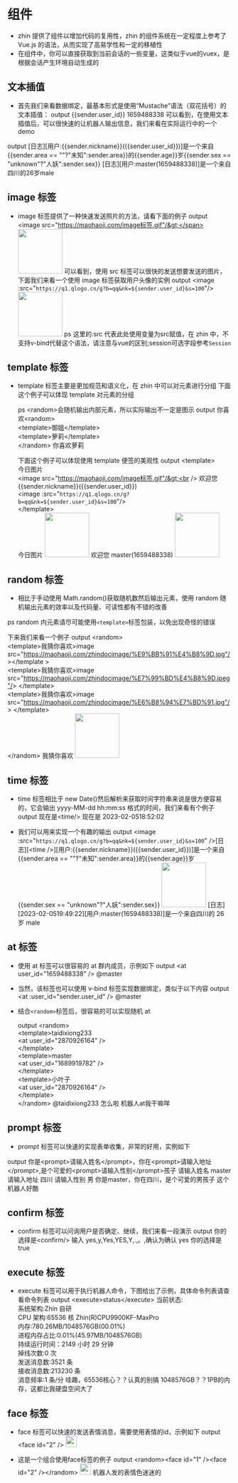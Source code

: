 <!--本页内容由@github.com/taidixiong233编辑于2023年2月5日-->
# 组件

- zhin 提供了组件以增加代码的复用性，zhin 的组件系统在一定程度上参考了 Vue.js 的语法，从而实现了高易学性和一定的移植性
- 在组件中，你可以直接获取到当前会话的一些变量，这类似于vue的vuex，是根据会话产生环境自动生成的

## 文本插值

- 首先我们来看数据绑定，最基本形式是使用“Mustache”语法（双花括号）的文本插值：
  <ChatHistory>
  <ChatMsg id="1659488338"><span v-pre>output {{sender.user_id}}</span></ChatMsg>
  <ChatMsg id="1689919782">1659488338</ChatMsg>
  </ChatHistory>
  可以看到，在使用文本插值后，可以很快速的让机器人输出信息，我们来看在实际运行中的一个 demo

<ChatHistory>
  <ChatMsg id="1659488338"><span v-pre>output [日志][用户:{{sender.nickname}}({{sender.user_id}})]是一个来自{{sender.area == ""?"未知":sender.area}}的{{sender.age}}岁{{sender.sex == "unknown"?"人妖":sender.sex}}</span></ChatMsg>
  <ChatMsg id="1689919782">[日志][用户:master(1659488338)]是一个来自四川的26岁male</ChatMsg>
</ChatHistory>

## image 标签

- image 标签提供了一种快速发送照片的方法，请看下面的例子
  <ChatHistory>
  <ChatMsg id="1659488338"><span v-pre>output &lt;image src="https://maohaoji.com/image标签.gif"/&gt;</span></ChatMsg>
  <ChatMsg id="1689919782"> <!--  image标签示例图片由taidixiong233提供 github.com/taidixiong233 !--><img alt="" style="height:100px" src="https://maohaoji.com/image标签.gif" /></ChatMsg>
  </ChatHistory>
  可以看到，使用 src 标签可以很快的发送想要发送的图片，下面我们来看一个使用 image 标签获取用户头像的实例
  <ChatHistory>
  <ChatMsg id="1659488338"><span v-pre>output &lt;image :src="`https://q1.qlogo.cn/g?b=qq&nk=${sender.user_id}&s=100`"/&gt;</span></ChatMsg>
  <ChatMsg id="1689919782"> <!--  image标签示例图片由taidixiong233提供 github.com/taidixiong233 !--><img alt="" style="height:100px" src="https://q1.qlogo.cn/g?b=qq&nk=1659488338&s=100" /></ChatMsg>
  </ChatHistory>
  ps 这里的:src 代表此处使用变量为src赋值，在 zhin 中，不支持v-bind代替这个语法，请注意与vue的区别;session可选字段参考`Session`

## template 标签

- template 标签主要是更加规范和语义化，在 zhin 中可以对元素进行分组
  下面这个例子可以体现 template 对元素的分组

  ps &lt;random&gt;会随机输出内部元素，所以实际输出不一定是图示
  <ChatHistory>
  <ChatMsg id="1659488338"><span v-pre>
  output 你喜欢&lt;random&gt;<br />
  &lt;template&gt;御姐&lt;/template&gt;<br />
  &lt;template&gt;萝莉&lt;/template&gt;<br />
  &lt;/random&gt;
  </span></ChatMsg>
  <ChatMsg id="1689919782"> <!--  image标签示例图片由taidixiong233提供 github.com/taidixiong233 !-->
  <span>你喜欢萝莉</span>
  </ChatMsg>
  </ChatHistory>

  下面这个例子可以体现使用 template 便签的美观性
  <ChatHistory>
  <ChatMsg id="1659488338"><span v-pre>
  output &lt;template&gt;<br />
  今日图片<br />
  &lt;image src="https://maohaoji.com/image标签.gif"/&gt;<br />
  欢迎您{{sender.nickname}}({{sender.user_id}})<br />
  &lt;image :src="`https://q1.qlogo.cn/g?b=qq&nk=${sender.user_id}&s=100`"/&gt;<br />
  &lt;/template&gt;<br />
  </span></ChatMsg>
  <ChatMsg id="1689919782"> <!--  image标签示例图片由taidixiong233提供 github.com/taidixiong233 !-->
  <span>今日图片</span>
  <img alt="" style="height:100px" src="https://maohaoji.com/image标签.gif"/>
  欢迎您 master(1659488338)
  <img alt="" style="height:100px" src="https://q1.qlogo.cn/g?b=qq&nk=1659488338&s=100"/>
  </ChatMsg>
  </ChatHistory>

## random 标签

- 相比于手动使用 Math.random()获取随机数然后输出元素，使用 random 随机输出元素的效率以及代码量、可读性都有不错的改善

ps random 内元素请尽可能使用`<template>`标签包装，以免出现奇怪的错误

下来我们来看一个例子
<ChatHistory>
<ChatMsg id="1659488338"><span v-pre>
output &lt;random&gt;<br />
&lt;template&gt;我猜你喜欢&gt;image src="https://maohaoji.com/zhindocimage/%E9%BB%91%E4%B8%9D.jpg"/ &gt;&lt;/template &gt;<br />
&lt;template&gt;我猜你喜欢&gt;image src="https://maohaoji.com/zhindocimage/%E7%99%BD%E4%B8%9D.jpeg"/&gt; &lt;/template&gt;<br />
&lt;template&gt;我猜你喜欢&gt;image src="https://maohaoji.com/zhindocimage/%E6%B8%94%E7%BD%91.jpg"/&gt; &lt;/template&gt;<br />
&lt;/random&gt;
</span></ChatMsg>
<ChatMsg id="1689919782"> <!--  image标签示例图片由taidixiong233提供 github.com/taidixiong233 !-->
<span>我猜你喜欢</span>
<img alt="" style="height:100px" src="https://maohaoji.com/zhindocimage/%E7%99%BD%E4%B8%9D.jpeg"/>
</ChatMsg>
</ChatHistory>

## time 标签

- time 标签相比于 new Date()然后解析来获取时间字符串来说是很方便容易的，它会输出 yyyy-MM-dd hh:mm:ss 格式的时间，我们来看有个例子
  <ChatHistory>
  <ChatMsg id="1659488338">
  <span v-pre>output 现在是&lt;time/&gt;</span>
  </ChatMsg>
  <ChatMsg id="1689919782"> <!--  image标签示例图片由taidixiong233提供 github.com/taidixiong233 !-->
  <span>现在是 2023-02-0518:52:02</span>
  </ChatMsg>
  </ChatHistory>

- 我们可以用来实现一个有趣的输出
  <ChatHistory>
  <ChatMsg id="1659488338">
  <span v-pre>
  output &lt;image :src="`https://q1.qlogo.cn/g?b=qq&nk=${sender.user_id}&s=100`" /&gt;[日志][&lt;time /&gt;][用户:{{sender.nickname}}({{sender.user_id}})]是一个来自{{sender.area == ""?"未知":sender.area}}的{{sender.age}}岁{{sender.sex == "unknown"?"人妖":sender.sex}}
  </span>
  </ChatMsg>
  <ChatMsg id="1689919782"> <!--  image标签示例图片由taidixiong233提供 github.com/taidixiong233 !-->
  <img alt="" style="height:100px" src="https://q1.qlogo.cn/g?b=qq&nk=1659488338&s=100" />
  <span>[日志][2023-02-0519:49:22][用户:master(1659488338)]是一个来自四川的 26 岁 male</span>
  </ChatMsg>
  </ChatHistory>

## at 标签

- 使用 at 标签可以很容易的 at 群内成员，示例如下
  <ChatHistory>
  <ChatMsg id="1659488338">
  <span v-pre>
  output &lt;at user_id="1659488338" /&gt;
  </span>
  </ChatMsg>
  <ChatMsg id="1689919782">
  <span>@master</span>
  </ChatMsg>
  </ChatHistory>
- 当然，该标签也可以使用 v-bind 标签实现数据绑定，类似于以下内容
  <ChatHistory>
  <ChatMsg id="1659488338">
  <span v-pre>
  output &lt;at :user_id="sender.user_id" /&gt;
  </span>
  </ChatMsg>
  <ChatMsg id="1689919782">
  <span>@master</span>
  </ChatMsg>
  </ChatHistory>

- 结合`<random>`标签后，很容易的可以实现随机 at

  <ChatHistory>
  <ChatMsg id="1659488338">
  <span v-pre>
    output &lt;random&gt;<br />
    &lt;template&gt;taidixiong233<br />
    &lt;at user_id="2870926164" /&gt;<br />
    &lt;/template&gt;<br />
    &lt;template&gt;master<br />
    &lt;at user_id="1689919782" /&gt;<br />
    &lt;/template&gt;<br />
    &lt;template&gt;小叶子<br />
    &lt;at user_id="2870926164" /&gt;<br />
    &lt;/template&gt;<br />
    &lt;/random&gt;
  </span>
  </ChatMsg>
  <ChatMsg id="1689919782">
  <span>@taidixiong233</span>
  </ChatMsg>
  <ChatMsg nickname="taidixiong233" id="2870926164">
  <span>怎么啦</span>
  </ChatMsg>
  <ChatMsg nickname="taidixiong233" id="2870926164">
  <span>机器人at我干嘛咩</span>
  </ChatMsg>
  </ChatHistory>

## prompt 标签

- prompt 标签可以快速的实现表单收集，非常的好用，实例如下

 <ChatHistory>
 <ChatMsg id="1659488338">
 <span v-pre>output 你是&lt;prompt&gt;请输入姓名&lt;/prompt&gt;，你在&lt;prompt&gt;请输入地址&lt;/prompt&gt;,是个可爱的&lt;prompt&gt;请输入性别&lt;/prompt&gt;孩子</span>
 </ChatMsg>
 <ChatMsg id="1689919782">
 <span>请输入姓名</span>
 </ChatMsg>
 <ChatMsg id="1659488338">
 <span>master</span>
 </ChatMsg>
 <ChatMsg id="1689919782">
 <span>请输入地址</span>
 </ChatMsg>
 <ChatMsg id="1659488338">
 <span>四川</span>
 </ChatMsg>
 <ChatMsg id="1689919782">
 <span>请输入性别</span>
 </ChatMsg>
 <ChatMsg id="1659488338">
 <span>男</span>
 </ChatMsg>
 <ChatMsg id="1689919782">
 <span>你是master，你在四川，是个可爱的男孩子</span>
 </ChatMsg>
     <ChatMsg nickname="taidixiong233" id="2870926164">
  <span>这个机器人好酷</span>
  </ChatMsg>
 </ChatHistory>

## confirm 标签

- confirm 标签可以问询用户是否确定、继续，我们来看一段演示
  <ChatHistory>
  <ChatMsg id="1659488338">
  <span>output 你的选择是&lt;confirm/&gt;</span>
  </ChatMsg>
  <ChatMsg id="1689919782">
  <span>输入 yes,y,Yes,YES,Y,.,。,确认为确认</span>
  </ChatMsg>
  <ChatMsg id="1659488338">
  <span>yes</span>
  </ChatMsg>
  <ChatMsg id="1689919782">
  <span>你的选择是 true</span>
  </ChatMsg>
  </ChatHistory>

## execute 标签

- execute 标签可以用于执行机器人命令，下图给出了示例，具体命令列表请查看命令列表
  <ChatHistory>
  <ChatMsg id="1659488338">
  <span>output &lt;execute&gt;status&lt;/execute&gt;</span>
  </ChatMsg>
  <ChatMsg id="1689919782">
  <span>当前状态:<br />
  系统架构:Zhin 自研<br />
  CPU 架构:65536 核 Zhin(R)CPU9900KF-MaxPro<br />
  内存:780.26MB/1048576GB(00.01%)<br />
  进程内存占比:0.01%(45.97MB/1048576GB)<br />
  持续运行时间：2149 小时 29 分钟<br />
  掉线次数:0 次<br />
  发送消息数:3521 条<br />
  接收消息数:213230 条<br />
  消息频率:1 条/分</span>
  </ChatMsg>
  <ChatMsg id="2870926164" nickname="taidixiong233">
  <span>哇趣，65536核心？？认真的别搞</span>
  </ChatMsg>
  <ChatMsg id="2870926164" nickname="taidixiong233">
  <span>1048576GB？？1PB的内存，这都比我硬盘空间大了</span>
  </ChatMsg>
  </ChatHistory>

## face 标签
- face 标签可以快速的发送表情消息，需要使用表情的id，示例如下
  <ChatHistory>
  <ChatMsg id="1659488338">
  <span>output &lt;face id="2" /&gt;</span>
  </ChatMsg>
  <ChatMsg id="1689919782">
  <img alt="" src="https://maohaoji.com/zhindocimage/2.png" style="width: 25px" />
  </ChatMsg>
  </ChatHistory>

- 这是一个组合使用face标签的例子
  <ChatHistory>
  <ChatMsg id="1659488338">
  <span>output &lt;random&gt;&lt;face id="1" /&gt;&lt;face id="2" /&gt;&lt;/random&gt;</span>
  </ChatMsg>
  <ChatMsg id="1689919782">
  <img alt="" src="https://maohaoji.com/zhindocimage/2.png" style="width: 25px" />
  </ChatMsg>
    <ChatMsg id="2870926164" nickname="taidixiong233">
  <span>机器人发的表情色迷迷的</span>
  </ChatMsg>
  </ChatHistory>
